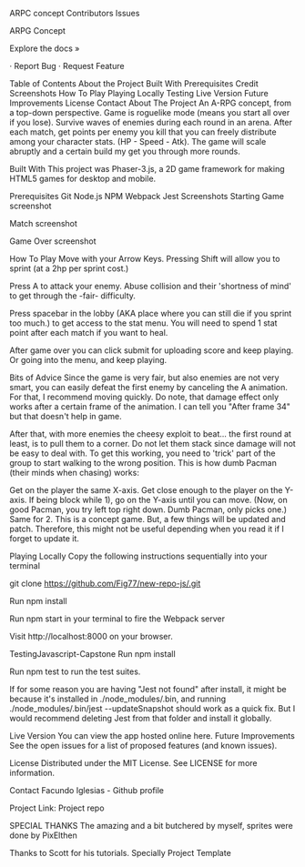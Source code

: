 ARPC concept
Contributors Issues

ARPG Concept

Explore the docs »

· Report Bug · Request Feature

Table of Contents
About the Project
Built With
Prerequisites
Credit
Screenshots
How To Play
Playing Locally
Testing
Live Version
Future Improvements
License
Contact
About The Project
An A-RPG concept, from a top-down perspective. Game is roguelike mode (means you start all over if you lose). Survive waves of enemies during each round in an arena. After each match, get points per enemy you kill that you can freely distribute among your character stats. (HP - Speed - Atk). The game will scale abruptly and a certain build my get you through more rounds.

Built With
This project was Phaser-3.js, a 2D game framework for making HTML5 games for desktop and mobile.

Prerequisites
Git
Node.js
NPM
Webpack
Jest
Screenshots
Starting Game
screenshot

Match
screenshot

Game Over
screenshot

How To Play
Move with your Arrow Keys. Pressing Shift will allow you to sprint (at a 2hp per sprint cost.)

Press A to attack your enemy. Abuse collision and their 'shortness of mind' to get through the -fair- difficulty.

Press spacebar in the lobby (AKA place where you can still die if you sprint too much.) to get access to the stat menu. You will need to spend 1 stat point after each match if you want to heal.

After game over you can click submit for uploading score and keep playing. Or going into the menu, and keep playing.

Bits of Advice
Since the game is very fair, but also enemies are not very smart, you can easily defeat the first enemy by canceling the A animation. For that, I recommend moving quickly. Do note, that damage effect only works after a certain frame of the animation. I can tell you "After frame 34" but that doesn't help in game.

After that, with more enemies the cheesy exploit to beat... the first round at least, is to pull them to a corner. Do not let them stack since damage will not be easy to deal with. To get this working, you need to 'trick' part of the group to start walking to the wrong position. This is how dumb Pacman (their minds when chasing) works:

Get on the player the same X-axis.
Get close enough to the player on the Y-axis.
If being block while 1), go on the Y-axis until you can move. (Now, on good Pacman, you try left top right down. Dumb Pacman, only picks one.)
Same for 2.
This is a concept game. But, a few things will be updated and patch. Therefore, this might not be useful depending when you read it if I forget to update it.

Playing Locally
Copy the following instructions sequentially into your terminal

git clone https://github.com/Fig77/new-repo-js/.git

Run npm install

Run npm start in your terminal to fire the Webpack server

Visit http://localhost:8000 on your browser.

TestingJavascript-Capstone
Run npm install

Run npm test to run the test suites.

If for some reason you are having "Jest not found" after install, it might be because it's installed in ./node_modules/.bin, and running ./node_modules/.bin/jest --updateSnapshot should work as a quick fix. But I would recommend deleting Jest from that folder and install it globally.

Live Version
You can view the app hosted online here.
Future Improvements
See the open issues for a list of proposed features (and known issues).

License
Distributed under the MIT License. See LICENSE for more information.

Contact
Facundo Iglesias - Github profile

Project Link: Project repo

SPECIAL THANKS
The amazing and a bit butchered by myself, sprites were done by PixElthen

Thanks to Scott for his tutorials. Specially Project Template
